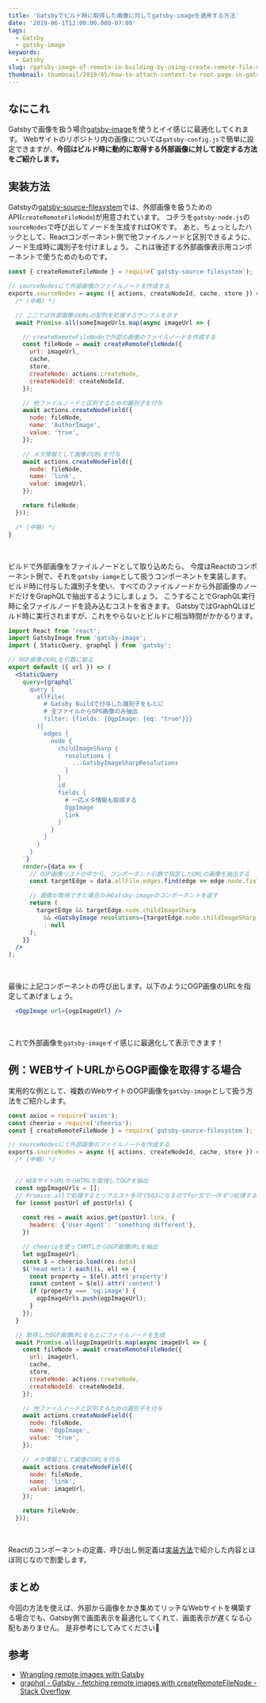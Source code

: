 ```yaml
---
title: 'Gatsbyでビルド時に取得した画像に対してgatsby-imageを適用する方法'
date: '2019-06-1T12:00:00.000-07:00'
tags:
  - Gatsby
  - gatsby-image
keywords:
  - Gatsby
slug: /gatsby-image-of-remote-in-building-by-using-create-remote-file-node
thumbnail: thumbnail/2019/05/how-to-attach-context-to-root-page-in-gatsby.png
---
```


## なにこれ

Gatsbyで画像を扱う場合[gatsby-image](https://github.com/gatsbyjs/gatsby/tree/master/packages/gatsby-image)を使うとイイ感じに最適化してくれます。
Webサイトのリポジトリ内の画像については`gatsby-config.js`で簡単に設定できますが、**今回はビルド時に動的に取得する外部画像に対して設定する方法をご紹介します。**

## 実装方法

Gatsbyの[gatsby-source-filesystem]()では、外部画像を扱うためのAPI(`createRemoteFileNode`)が用意されています。
コチラを`gatsby-node.js`の`sourceNodes`で呼び出してノードを生成すればOKです。
あと、ちょっとしたハックとして、Reactコンポーネント側で他ファイルノードと区別できるように、ノード生成時に識別子を付けましょう。
これは後述する外部画像表示用コンポーネントで使うためのものです。


```javascript:title=gatsby-node.js
const { createRemoteFileNode } = require(`gatsby-source-filesystem`);

// sourceNodesにて外部画像のファイルノードを作成する
exports.sourceNodes = async ({ actions, createNodeId, cache, store }) => {
  /* (中略) */

  // ここでは外部画像のURLの配列を処理するサンプルを示す
  await Promise.all(someImageUrls.map(async imageUrl => {

    // createRemoteFileNodeで外部の画像のファイルノードを作成する
    const fileNode = await createRemoteFileNode({
      url: imageUrl,
      cache,
      store,
      createNode: actions.createNode,
      createNodeId: createNodeId,
    });

    // 他ファイルノードと区別するための識別子を付与
    await actions.createNodeField({
      node: fileNode,
      name: 'AuthorImage',
      value: 'true',
    });

    // メタ情報として画像のURLを付与
    await actions.createNodeField({
      node: fileNode,
      name: 'link',
      value: imageUrl,
    });

    return fileNode;
  }));

  /* (中略) */
}
```
<br/>


ビルドで外部画像をファイルノードとして取り込めたら、
今度はReactのコンポーネント側で、それを`gatsby-iamge`として扱うコンポーネントを実装します。
ビルド時に付与した識別子を使い、すべてのファイルノードから外部画像のノードだけをGraphQLで抽出するようにしましょう。
こうすることでGraphQL実行時に全ファイルノードを読み込むコストを省きます。
GatsbyではGraphQLはビルド時に実行されますが、これをやらないとビルドに相当時間がかかるります。



```jsx:title=ogp-image.jsx
import React from 'react';
import GatsbyImage from 'gatsby-image';
import { StaticQuery, graphql } from 'gatsby';

// OGP画像のURLを引数に取る
export default ({ url }) => (
  <StaticQuery
    query={graphql`
      query {
        allFile(
          # Gatsby Buildで付与した識別子をもとに
          # 全ファイルからOPG画像のみ抽出
          filter: {fields: {OgpImage: {eq: "true"}}}
        ){
          edges {
            node {
              childImageSharp {
                resolutions {
                  ...GatsbyImageSharpResolutions
                }
              }
              id
              fields {
                # 一応メタ情報も取得する
                OgpImage
                link
              }
            }
          }
        }
      }
    `}
    render={data => {
      // OGP画像リストの中から、コンポーネント引数で指定したURLの画像を抽出する
      const targetEdge = data.allFile.edges.find(edge => edge.node.fields.link === url);

      // 画像が取得できた場合のみGatsby-imageのコンポーネントを返す
      return (
        targetEdge && targetEdge.node.childImageSharp
          && <GatsbyImage resolutions={targetEdge.node.childImageSharp.resolutions} />
          : null
      );
    }}
  />
);
```
<br/>


最後に上記コンポーネントの呼び出します。以下のようにOGP画像のURLを指定してあげましょう。

```jsx
  <OgpImage url={ogpImageUrl} />
```
<br/>

これで外部画像を`gatsby-image`イイ感じに最適化して表示できます！


## 例：WEBサイトURLからOGP画像を取得する場合

実用的な例として、複数のWebサイトのOGP画像を`gatsby-image`として扱う方法をご紹介します。


```javascript:title=gatsby-node.js
const axios = require('axios');
const cheerio = require('cheerio');
const { createRemoteFileNode } = require(`gatsby-source-filesystem`);

// sourceNodesにて外部画像のファイルノードを作成する
exports.sourceNodes = async ({ actions, createNodeId, cache, store }) => {
  /* (中略) */


  // WEBサイトURLからHTMLを取得してOGPを抽出
  const ogpImageUrls = [];
  // Promise.allで処理するとリクエスト多可で503になるのでfor文で一件ずつ処理する
  for (const postUrl of postUrls) {
    
    const res = await axios.get(postUrl.link, {
      headers: {'User-Agent': 'something different'},
    })

    // cheerioを使ってHMTLからOGP画像URLを抽出
    let ogpImageUrl;
    const $ = cheerio.load(res.data)
    $('head meta').each((i, el) => {
      const property = $(el).attr('property')
      const content = $(el).attr('content')
      if (property === 'og:image') {
        ogpImageUrls.push(ogpImageUrl);
      }
    });
  }

  // 取得したOGP画像URLをもとにファイルノードを生成
  await Promise.all(ogpImageUrls.map(async imageUrl => {
    const fileNode = await createRemoteFileNode({
      url: imageUrl,
      cache,
      store,
      createNode: actions.createNode,
      createNodeId: createNodeId,
    });

    // 他ファイルノードと区別するための識別子を付与
    await actions.createNodeField({
      node: fileNode,
      name: 'OgpImage',
      value: 'true',
    });

    // メタ情報として画像のURLを付与
    await actions.createNodeField({
      node: fileNode,
      name: 'link',
      value: imageUrl,
    });

    return fileNode;
  }));
```
<br/>

Reactのコンポーネントの定義、呼び出し側定義は[実装方法](#実装方法)で紹介した内容とほぼ同じなので割愛します。


## まとめ

今回の方法を使えば、外部から画像をかき集めてリッチなWebサイトを構築する場合でも、Gatsby側で画面表示を最適化してくれて、画面表示が遅くなる心配もありません。
是非参考にしてみてください🍅


## 参考

* [Wrangling remote images with Gatsby](https://www.wildsmithstudio.com/blog/remote-images-with-gatsby/)
* [graphql - Gatsby - fetching remote images with createRemoteFileNode - Stack Overflow](https://stackoverflow.com/questions/52612936/gatsby-fetching-remote-images-with-createremotefilenode)

